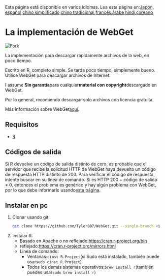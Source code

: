 <!-- # WebGet  [![GitHub forks](https://img.shields.io/github/forks/Tyler887/WebGet?label=Fork&style=social)](https://github.com/Tyler887/WebGet/fork)  The implementation to download files from the Web, in a short time.  Written in R, complete simple. It takes a short time, simply good. Use WebGet to retrieve files from the world wide web.    I assume **no warranty** for any **copyrighted material** downloaded on WebGet. I usally recommend downloading freely licensed files only. <br />https://github.com?Tyler887/WebGet/commit/main/ -->

Esta página está disponible en varios idiomas.
Lea esta página en:[Japón](README.ja.md), [español](README.es.md),[chino simplificado](README.zh-CN.md),[chino tradicional](README.zh-TW.md),[francés](README.fr.md),[árabe](README.ar.md),[hindi](README.hi.md),[coreano](README.ko.md)

# La implementación de WebGet

[![Fork](https://img.shields.io/github/forks/Tyler887/WebGet?label=Fork&style=social)](https://github.com/Tyler887/WebGet/fork)

La implementación para descargar rápidamente archivos de la web, en poco tiempo.

Escrito en R, completo simple. Se tarda poco tiempo, simplemente bueno. Utilice WebGet para descargar archivos de Internet.

I assume **Sin garantía**para cualquier**material con copyright**descargado en WebGet.

Por lo general, recomiendo descargar solo archivos con licencia gratuita.

Más información sobre WebGet[aquí](https://github.com/Tyler887/WebGet/wiki/WebGet).

## Requisitos

-   [R](https://r-project.org)

## Códigos de salida

Si R devuelve un código de salida distinto de cero, es probable que el servidor que recibe la solicitud HTTP de WebGet haya devuelto un código de respuesta HTTP distinto de 200. Para verificar el código de respuesta, intente buscar en su línea de comando. Si es HTTP 200 + código de salida ≠ 0, entonces el problema es genérico y hay algún problema con WebGet, por lo que debe informarlo usando[esta página](https://github.com/Tyler887/WebGet/issues/new?template=bug_report.md).

## Instalar en pc

1.  Clonar usando git:
    ```bash
    git clone https://github.com/Tyler887/WebGet.git --single-branch <input version here>
    ```
2.  Instalar R:
    -   Basado en Apache o no reflejado:<https://cran.r-project.org/bin>
    -   reflejado:<https://cran.r-project.org/mirrors.html>
    -   Línea de comando:
        -   Ventanas:`cinst R.Project`(si Sudo está instalado, también puede usar`sudo cinst R.Project`)
        -   Todos los demás sistemas operativos:`brew install r`(también puedes usar`sudo brew install r`)
